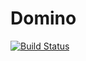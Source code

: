 Domino
======

[![Build Status](https://travis-ci.org/yhwh/domino.png?branch=master)](https://travis-ci.org/yhwh/domino)